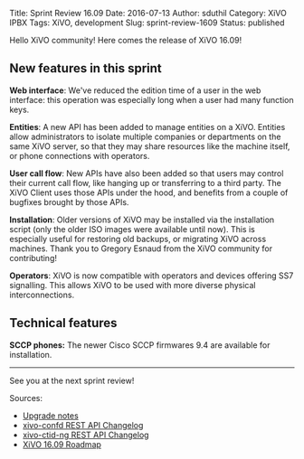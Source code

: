 Title: Sprint Review 16.09
Date: 2016-07-13
Author: sduthil
Category: XiVO IPBX
Tags: XiVO, development
Slug: sprint-review-1609
Status: published

Hello XiVO community! Here comes the release of XiVO 16.09!

New features in this sprint
---------------------------

**Web interface**: We've reduced the edition time of a user in the web interface: this operation was especially long when a user had many function keys.

**Entities**: A new API has been added to manage entities on a XiVO. Entities allow administrators to isolate multiple companies or departments on the same XiVO server, so that they may share resources like the machine itself, or phone connections with operators.

**User call flow**: New APIs have also been added so that users may control their current call flow, like hanging up or transferring to a third party. The XiVO Client uses those APIs under the hood, and benefits from a couple of bugfixes brought by those APIs.

**Installation**: Older versions of XiVO may be installed via the installation script (only the older ISO images were available until now). This is especially useful for restoring old backups, or migrating XiVO across machines. Thank you to Gregory Esnaud from the XiVO community for contributing!

**Operators**: XiVO is now compatible with operators and devices offering SS7 signalling. This allows XiVO to be used with more diverse physical interconnections.


Technical features
------------------

**SCCP phones:** The newer Cisco SCCP firmwares 9.4 are available for installation.

---

See you at the next sprint review!

Sources:

* [Upgrade notes](http://documentation.xivo.io/en/latest/upgrade/upgrade.html#upgrade-notes)
* [xivo-confd REST API Changelog](http://documentation.xivo.io/en/latest/api_sdk/rest_api/confd/changelog.html)
* [xivo-ctid-ng REST API Changelog](http://documentation.xivo.io/en/latest/api_sdk/rest_api/ctid-ng/changelog.html)
* [XiVO 16.09 Roadmap](http://projects.xivo.io/versions/245)
